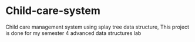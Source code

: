 # Child-care-system
Child care management system using splay tree data structure,
This project is done for my semester 4 advanced data structures lab 

